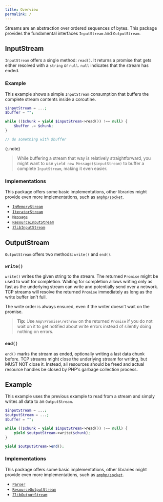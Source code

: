 ```yaml
---
title: Overview
permalink: /
---
```

Streams are an abstraction over ordered sequences of bytes. This package provides the fundamental interfaces `InputStream` and `OutputStream`.

## InputStream

`InputStream` offers a single method: `read()`. It returns a promise that gets either resolved with a `string` or `null`. `null` indicates that the stream has ended.

### Example

This example shows a simple `InputStream` consumption that buffers the complete stream contents inside a coroutine.

```php
$inputStream = ...;
$buffer = "";

while (($chunk = yield $inputStream->read()) !== null) {
    $buffer .= $chunk;
}

// do something with $buffer
```

{:.note}
> While buffering a stream that way is relatively straightforward, you might want to use `yield new Message($inputStream)` to buffer a complete `InputStream`, making it even easier.

### Implementations

This package offers some basic implementations, other libraries might provide even more implementations, such as [`amphp/socket`](https://github.com/amphp/socket).

 * [`InMemoryStream`](./in-memory-stream.md)
 * [`IteratorStream`](./iterator-stream.md)
 * [`Message`](./message.md)
 * [`ResourceInputStream`](./resource-streams.md)
 * [`ZlibInputStream`](./compression-streams.md)

## OutputStream

`OutputStream` offers two methods: `write()` and `end()`.

### `write()`

`write()` writes the given string to the stream. The returned `Promise` might be used to wait for completion. Waiting for completion allows writing only as fast as the underlying stream can write and potentially send over a network. TCP streams will resolve the returned `Promise` immediately as long as the write buffer isn't full.

The write order is always ensured, even if the writer doesn't wait on the promise.

> **Tip:** Use `Amp\Promise\rethrow` on the returned `Promise` if you do not wait on it to get notified about write errors instead of silently doing nothing on errors.

### `end()`

`end()` marks the stream as ended, optionally writing a last data chunk before. TCP streams might close the underlying stream for writing, but MUST NOT close it. Instead, all resources should be freed and actual resource handles be closed by PHP's garbage collection process.

## Example

This example uses the previous example to read from a stream and simply writes all data to an `OutputStream`.

```php
$inputStream = ...;
$outputStream = ...;
$buffer = "";

while (($chunk = yield $inputStream->read()) !== null) {
    yield $outputStream->write($chunk);
}

yield $outputStream->end();
```

### Implementations

This package offers some basic implementations, other libraries might provide even more implementations, such as [`amphp/socket`](https://github.com/amphp/socket).

 * [`Parser`](./parser.md)
 * [`ResourceOutputStream`](./resource-streams.md)
 * [`ZlibOutputStream`](./compression-streams.md)

